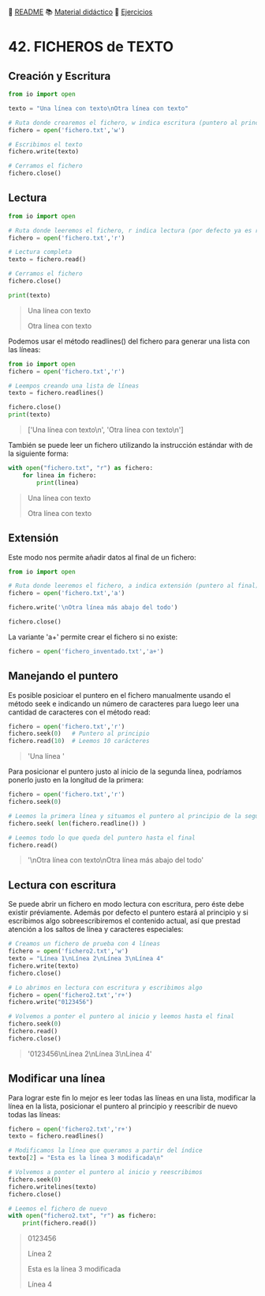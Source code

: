 :page_with_curl: [README](../README.md) :books: [Material didáctico](/documentation/indicedocu.md) :pencil: [Ejercicios](/tests/indicetests.md)


# 42. FICHEROS de TEXTO
## Creación y Escritura

````python
from io import open

texto = "Una línea con texto\nOtra línea con texto"

# Ruta donde crearemos el fichero, w indica escritura (puntero al principio)
fichero = open('fichero.txt','w')  

# Escribimos el texto
fichero.write(texto) 

# Cerramos el fichero
fichero.close()
````

## Lectura
````python
from io import open

# Ruta donde leeremos el fichero, r indica lectura (por defecto ya es r)
fichero = open('fichero.txt','r')  

# Lectura completa
texto = fichero.read() 

# Cerramos el fichero
fichero.close()  

print(texto)
````

>Una línea con texto
>
>Otra línea con texto

Podemos usar el método readlines() del fichero para generar una lista con las líneas:
````python
from io import open
fichero = open('fichero.txt','r')

# Leempos creando una lista de líneas
texto = fichero.readlines()

fichero.close()
print(texto)
````

> ['Una línea con texto\n', 'Otra línea con texto\n']

También se puede leer un fichero utilizando la instrucción estándar with de la siguiente forma:

````python
with open("fichero.txt", "r") as fichero:
    for linea in fichero:
        print(linea)
````
>Una línea con texto
>
>Otra línea con texto

## Extensión
Este modo nos permite añadir datos al final de un fichero:

````python
from io import open

# Ruta donde leeremos el fichero, a indica extensión (puntero al final)
fichero = open('fichero.txt','a')  

fichero.write('\nOtra línea más abajo del todo')

fichero.close()
````

La variante 'a+' permite crear el fichero si no existe:
````python
fichero = open('fichero_inventado.txt','a+')
````

## Manejando el puntero
Es posible posicioar el puntero en el fichero manualmente usando el método seek e indicando un número de caracteres para luego leer una cantidad de caracteres con el método read:

````python
fichero = open('fichero.txt','r')
fichero.seek(0)   # Puntero al principio
fichero.read(10)  # Leemos 10 carácteres
````
> 'Una línea '

Para posicionar el puntero justo al inicio de la segunda línea, podríamos ponerlo justo en la longitud de la primera:

````python
fichero = open('fichero.txt','r')
fichero.seek(0)

# Leemos la primera línea y situamos el puntero al principio de la segunda
fichero.seek( len(fichero.readline()) )

# Leemos todo lo que queda del puntero hasta el final
fichero.read()
````
> '\nOtra línea con texto\nOtra línea más abajo del todo'


## Lectura con escritura

Se puede abrir un fichero en modo lectura con escritura, pero éste debe existir préviamente. Además por defecto el puntero estará al principio y si escribimos algo sobreescribiremos el contenido actual, así que prestad atención a los saltos de línea y caracteres especiales:

````python
# Creamos un fichero de prueba con 4 líneas
fichero = open('fichero2.txt','w')
texto = "Línea 1\nLínea 2\nLínea 3\nLínea 4"
fichero.write(texto)
fichero.close()

# Lo abrimos en lectura con escritura y escribimos algo
fichero = open('fichero2.txt','r+')
fichero.write("0123456")

# Volvemos a ponter el puntero al inicio y leemos hasta el final
fichero.seek(0)
fichero.read()
fichero.close()
````

> '0123456\nLínea 2\nLínea 3\nLínea 4'

## Modificar una línea

Para lograr este fin lo mejor es leer todas las líneas en una lista, modificar la línea en la lista, posicionar el puntero al principio y reescribir de nuevo todas las líneas:

````python
fichero = open('fichero2.txt','r+')
texto = fichero.readlines()

# Modificamos la línea que queramos a partir del índice
texto[2] = "Esta es la línea 3 modificada\n"

# Volvemos a ponter el puntero al inicio y reescribimos
fichero.seek(0)
fichero.writelines(texto)
fichero.close()

# Leemos el fichero de nuevo
with open("fichero2.txt", "r") as fichero:
    print(fichero.read())
````

>0123456
>
>Línea 2
>
>Esta es la línea 3 modificada
>
>Línea 4